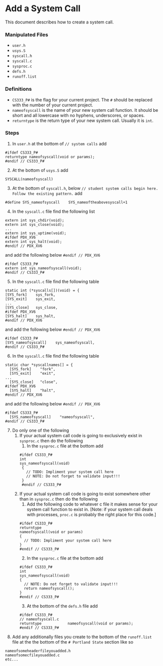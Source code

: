 # Add a System Call
This document describes how to create a system call.
### Manipulated Files
- `user.h`
- `usys.S`
- `syscall.h`
- `syscall.c`
- `sysproc.c`
- `defs.h`
- `runoff.list`
### Definitions
- `CS333_P#` is the flag for your current project. The `#` should be replaced with the number of your current project.
- `nameofsyscall` is the name of your new system call function. It should be short and all lowercase with no hyphens, underscores, or spaces.
- `returntype` is the return type of your new system call. Usually it is `int`.
### Steps
1. In `user.h` at the bottom of `// system calls` add
```
#ifdef CS333_P#
returntype nameofsyscall(void or params);
#endif // CS333_P#
```
2. At the bottom of `usys.S` add
```
SYSCALL(nameofsyscall)
```
3. At the bottom of `syscall.h`, below `// student system calls begin here. Follow the existing pattern.` add
```
#define SYS_nameofsyscall    SYS_nameoftheabovesyscall+1
```
4. In the `syscall.c` file find the following list
```
extern int sys_chdir(void);
extern int sys_close(void);
...
extern int sys_uptime(void);
#ifdef PDX_XV6
extern int sys_halt(void);
#endif // PDX_XV6
```
and add the following below `#endif // PDX_XV6`
```
#ifdef CS333_P#
extern int sys_nameofsyscall(void);
#endif // CS333_P#
```
5. In the `syscall.c` file find the following table
```
static int (*syscalls[])(void) = {
[SYS_fork]    sys_fork,
[SYS_exit]    sys_exit,
...
[SYS_close]   sys_close,
#ifdef PDX_XV6
[SYS_halt]    sys_halt,
#endif // PDX_XV6
```
and add the following below `#endif // PDX_XV6`
```
#ifdef CS333_P#
[SYS_nameofsyscall]    sys_nameofsyscall,
#endif // CS333_P#
```
6. In the `syscall.c` file find the following table
```
static char *syscallnames[] = {
  [SYS_fork]    "fork",
  [SYS_exit]    "exit",
...
  [SYS_close]   "close",
#ifdef PDX_XV6
  [SYS_halt]    "halt",
#endif // PDX_XV6
```
and add the following below `#endif // PDX_XV6`
```
#ifdef CS333_P#
  [SYS_nameofsyscall]    "nameofsyscall",
#endif // CS333_P#
```
7. Do only one of the following
    1. If your actual system call code is going to exclusively exist in `sysproc.c` then do the following
        1. In the `sysproc.c` file at the bottom add
       ```
       #ifdef CS333_P#
       int
       sys_nameofsyscall(void)
        {
          // TODO: Impliment your system call here
          // NOTE: Do not forget to validate input!!!
        }
        #endif // CS333_P#
        ```
    2. If your actual system call code is going to exist somewhere other than in `sysproc.c` then do the following
        1. Add the following code to whatever c file it makes sense for your system call function to exist in. [Note: if your system call deals with processes, `proc.c` is probably the right place for this code.]
        ```
        #ifdef CS333_P#
        returntype
        nameofsyscall(void or params)
        {
          // TODO: Impliment your system call here
        }
        #endif // CS333_P#
        ```
        2. In the `sysproc.c` file at the bottom add
        ```
        #ifdef CS333_P#
        int
        sys_nameofsyscall(void)
        {
          // NOTE: Do not forget to validate input!!!
          return nameofsyscall();
        }
        #endif // CS333_P#
        ```
        3. At the bottom of the `defs.h` file add
        ```
        #ifdef CS333_P#
        // nameofsyscall.c
        returntype            nameofsyscall(void or params);
        #endif // CS333_P#
        ```
8. Add any additionally files you create to the bottom of the `runoff.list` file at the the bottom of the `# Portland State` section like so
```
nameofsomeheaderfileyouadded.h
nameofsomecfileyouadded.c
etc...
```
